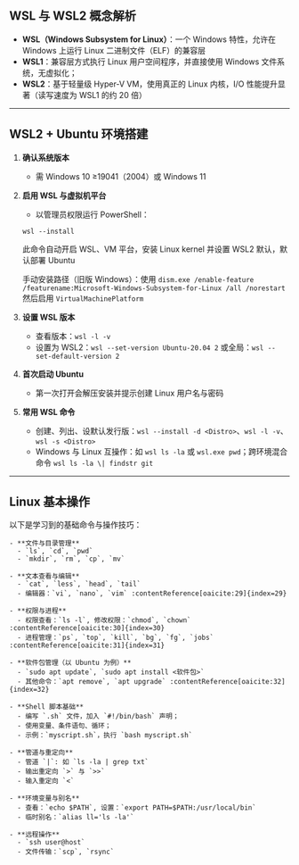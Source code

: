 ## WSL 与 WSL2 概念解析

- **WSL（Windows Subsystem for Linux）**：一个 Windows 特性，允许在 Windows 上运行 Linux 二进制文件（ELF）的兼容层 
- **WSL1**：兼容层方式执行 Linux 用户空间程序，并直接使用 Windows 文件系统，无虚拟化；
- **WSL2**：基于轻量级 Hyper‑V VM，使用真正的 Linux 内核，I/O 性能提升显著（读写速度为 WSL1 的约 20 倍）

------



## WSL2 + Ubuntu 环境搭建

1. **确认系统版本**

   - 需 Windows 10 ≥19041（2004）或 Windows 11

2. **启用 WSL 与虚拟机平台**

   - 以管理员权限运行 PowerShell：

   ```
   wsl --install
   ```

   此命令自动开启 WSL、VM 平台，安装 Linux kernel 并设置 WSL2 默认，默认部署 Ubuntu 

   手动安装路径（旧版 Windows）：使用 `dism.exe /enable-feature /featurename:Microsoft‑Windows‑Subsystem‑for‑Linux /all /norestart` 然后启用 `VirtualMachinePlatform` 

3. **设置 WSL 版本**

   - 查看版本：`wsl -l -v`
   - 设置为 WSL2：`wsl --set-version Ubuntu-20.04 2` 或全局：`wsl --set-default-version 2`

4. **首次启动 Ubuntu**

   - 第一次打开会解压安装并提示创建 Linux 用户名与密码

5. **常用 WSL 命令**

   - 创建、列出、设默认发行版：`wsl --install -d <Distro>`、`wsl -l -v`、`wsl -s <Distro>` 
   - Windows 与 Linux 互操作：如 `wsl ls -la` 或 `wsl.exe pwd`；跨环境混合命令 `wsl ls -la \| findstr git`

------



## Linux 基本操作

以下是学习到的基础命令与操作技巧：

```
- **文件与目录管理**
  - `ls`, `cd`, `pwd`
  - `mkdir`, `rm`, `cp`, `mv`

- **文本查看与编辑**
  - `cat`, `less`, `head`, `tail`
  - 编辑器：`vi`, `nano`, `vim` :contentReference[oaicite:29]{index=29}

- **权限与进程**
  - 权限查看：`ls -l`, 修改权限：`chmod`, `chown` :contentReference[oaicite:30]{index=30}
  - 进程管理：`ps`, `top`, `kill`, `bg`, `fg`, `jobs` :contentReference[oaicite:31]{index=31}

- **软件包管理（以 Ubuntu 为例）**
  - `sudo apt update`, `sudo apt install <软件包>`
  - 其他命令：`apt remove`, `apt upgrade` :contentReference[oaicite:32]{index=32}

- **Shell 脚本基础**
  - 编写 `.sh` 文件，加入 `#!/bin/bash` 声明；
  - 使用变量、条件语句、循环；
  - 示例：`myscript.sh`，执行 `bash myscript.sh`

- **管道与重定向**
  - 管道 `|`: 如 `ls -la | grep txt`
  - 输出重定向 `>` 与 `>>`
  - 输入重定向 `<`

- **环境变量与别名**
  - 查看：`echo $PATH`, 设置：`export PATH=$PATH:/usr/local/bin`
  - 临时别名：`alias ll='ls -la'`

- **远程操作**
  - `ssh user@host`
  - 文件传输：`scp`, `rsync`
```

## 